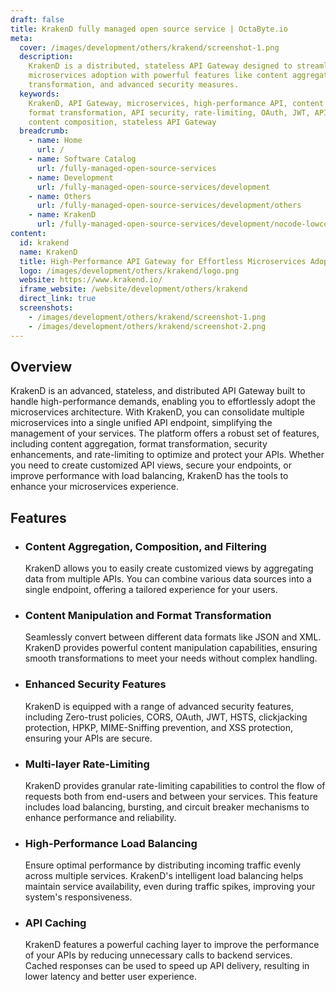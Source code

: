 ```yaml
---
draft: false
title: KrakenD fully managed open source service | OctaByte.io
meta:
  cover: /images/development/others/krakend/screenshot-1.png
  description:
    KrakenD is a distributed, stateless API Gateway designed to streamline
    microservices adoption with powerful features like content aggregation, format
    transformation, and advanced security measures.
  keywords:
    KrakenD, API Gateway, microservices, high-performance API, content aggregation,
    format transformation, API security, rate-limiting, OAuth, JWT, API management,
    content composition, stateless API Gateway
  breadcrumb:
    - name: Home
      url: /
    - name: Software Catalog
      url: /fully-managed-open-source-services
    - name: Development
      url: /fully-managed-open-source-services/development
    - name: Others
      url: /fully-managed-open-source-services/development/others
    - name: KrakenD
      url: /fully-managed-open-source-services/development/nocode-lowcode/krakend
content:
  id: krakend
  name: KrakenD
  title: High-Performance API Gateway for Effortless Microservices Adoption
  logo: /images/development/others/krakend/logo.png
  website: https://www.krakend.io/
  iframe_website: /website/development/others/krakend
  direct_link: true
  screenshots:
    - /images/development/others/krakend/screenshot-1.png
    - /images/development/others/krakend/screenshot-2.png
---
```


## Overview

KrakenD is an advanced, stateless, and distributed API Gateway built to handle high-performance demands, enabling you to effortlessly adopt the microservices architecture. With KrakenD, you can consolidate multiple microservices into a single unified API endpoint, simplifying the management of your services. The platform offers a robust set of features, including content aggregation, format transformation, security enhancements, and rate-limiting to optimize and protect your APIs. Whether you need to create customized API views, secure your endpoints, or improve performance with load balancing, KrakenD has the tools to enhance your microservices experience.

## Features

- ### Content Aggregation, Composition, and Filtering

  KrakenD allows you to easily create customized views by aggregating data from multiple APIs. You can combine various data sources into a single endpoint, offering a tailored experience for your users.

- ### Content Manipulation and Format Transformation

  Seamlessly convert between different data formats like JSON and XML. KrakenD provides powerful content manipulation capabilities, ensuring smooth transformations to meet your needs without complex handling.

- ### Enhanced Security Features

  KrakenD is equipped with a range of advanced security features, including Zero-trust policies, CORS, OAuth, JWT, HSTS, clickjacking protection, HPKP, MIME-Sniffing prevention, and XSS protection, ensuring your APIs are secure.

- ### Multi-layer Rate-Limiting

  KrakenD provides granular rate-limiting capabilities to control the flow of requests both from end-users and between your services. This feature includes load balancing, bursting, and circuit breaker mechanisms to enhance performance and reliability.

- ### High-Performance Load Balancing

  Ensure optimal performance by distributing incoming traffic evenly across multiple services. KrakenD's intelligent load balancing helps maintain service availability, even during traffic spikes, improving your system's responsiveness.

- ### API Caching

  KrakenD features a powerful caching layer to improve the performance of your APIs by reducing unnecessary calls to backend services. Cached responses can be used to speed up API delivery, resulting in lower latency and better user experience.

